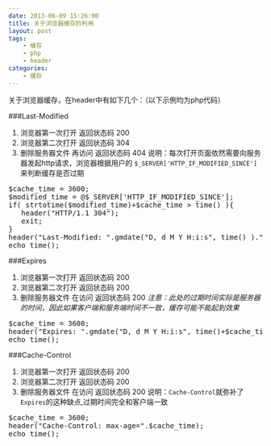 ```yaml
---
date: 2013-06-09 15:26:00
title: 关于浏览器缓存的利用 
layout: post
tags:
    - 缓存
    - php
    - header
categories:
    - 缓存
---
```

关于浏览器缓存，在header中有如下几个：（以下示例均为php代码）

###Last-Modified

1. 浏览器第一次打开 返回状态码 200
2. 浏览器第二次打开 返回状态码 304
3. 删除服务器文件 再访问 返回状态码 404
说明：每次打开页面依然需要向服务器发起http请求，浏览器根据用户的 `$_SERVER['HTTP_IF_MODIFIED_SINCE']` 来判断缓存是否过期

<pre class="prettyprint linenums">
$cache_time = 3600; 
$modified_time = @$_SERVER['HTTP_IF_MODIFIED_SINCE']; 
if( strtotime($modified_time)+$cache_time > time() ){ 
   header("HTTP/1.1 304"); 
   exit; 
} 
header("Last-Modified: ".gmdate("D, d M Y H:i:s", time() )." GMT");  
echo time(); 
</pre>

###Expires
1. 浏览器第一次打开 返回状态码 200
2. 浏览器第二次打开 返回状态码 200
3. 删除服务器文件 在访问 返回状态码 200
_注意：此处的过期时间实际是服务器的时间，因此如果客户端和服务端时间不一致，缓存可能不能起到效果_
<pre class="prettyprint linenums">
$cache_time = 3600; 
header("Expires: ".gmdate("D, d M Y H:i:s", time()+$cache_time )." GMT");    
echo time(); 
</pre>
###Cache-Control
1. 浏览器第一次打开 返回状态码 200
2. 浏览器第二次打开 返回状态码 200
3. 删除服务器文件 在访问 返回状态码 200
说明：`Cache-Control`就弥补了`Expires`的这种缺点,过期时间完全和客户端一致
<pre class="prettyprint linenums">
$cache_time = 3600; 
header("Cache-Control: max-age=".$cache_time); 
echo time(); 
</pre>


